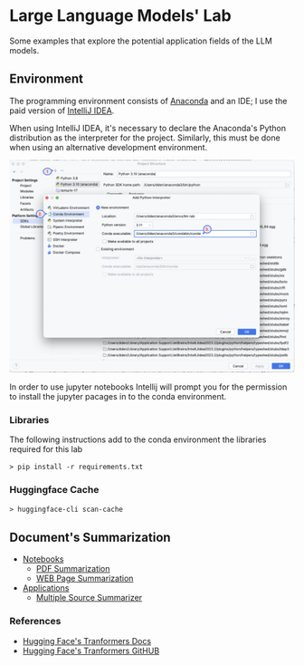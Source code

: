 # Large Language Models' Lab

Some examples that explore the potential application fields of the LLM models.

## Environment

The programming environment consists of [Anaconda](https://www.anaconda.com/download) and an IDE; 
I use the paid version of [IntelliJ IDEA](https://www.jetbrains.com/idea/).

When using IntelliJ IDEA, it's necessary to declare the Anaconda's Python distribution as the interpreter for the project. 
Similarly, this must be done when using an alternative development environment.

![virtual](doc/conda_environment.png)

In order to use jupyter notebooks Intellij will prompt you for the permission to install the jupyter pacages in to the conda environment.

### Libraries

The following instructions add to the conda environment the libraries required for this lab

    > pip install -r requirements.txt 

### Huggingface Cache

    > huggingface-cli scan-cache


## Document's Summarization

- [Notebooks](./doc/jupyter_notebooks.md)
  - [PDF Summarization](./doc/jupyter_notebooks.md#example-n1)
  - [WEB Page Summarization](./doc/jupyter_notebooks.md#example-n2)
- [Applications](./doc/applications.md)
  - [Multiple Source Summarizer](./doc/applications.md#example-a1)

### References

- [Hugging Face's Tranformers Docs](https://huggingface.co/docs/transformers/index)
- [Hugging Face's Tranformers GitHUB](https://github.com/huggingface/transformers)

